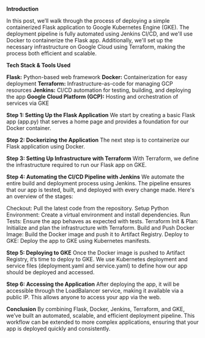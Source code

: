 **Introduction**

In this post, we’ll walk through the process of deploying a simple containerized Flask application to Google Kubernetes Engine (GKE). The deployment pipeline is fully automated using Jenkins CI/CD, and we'll use Docker to containerize the Flask app. Additionally, we'll set up the necessary infrastructure on Google Cloud using Terraform, making the process both efficient and scalable.

**Tech Stack & Tools Used**

**Flask:** Python-based web framework
**Docker:** Containerization for easy deployment
**Terraform:** Infrastructure-as-code for managing GCP resources
**Jenkins:** CI/CD automation for testing, building, and deploying the app
**Google Cloud Platform (GCP):** Hosting and orchestration of services via GKE

**Step 1: Setting Up the Flask Application**
We start by creating a basic Flask app (app.py) that serves a home page and provides a foundation for our Docker container.

**Step 2: Dockerizing the Application**
The next step is to containerize our Flask application using Docker. 

**Step 3: Setting Up Infrastructure with Terraform**
With Terraform, we define the infrastructure required to run our Flask app on GKE. 

**Step 4: Automating the CI/CD Pipeline with Jenkins**
We automate the entire build and deployment process using Jenkins. The pipeline ensures that our app is tested, built, and deployed with every change made. Here's an overview of the stages:

Checkout: Pull the latest code from the repository.
Setup Python Environment: Create a virtual environment and install dependencies.
Run Tests: Ensure the app behaves as expected with tests.
Terraform Init & Plan: Initialize and plan the infrastructure with Terraform.
Build and Push Docker Image: Build the Docker image and push it to Artifact Registry.
Deploy to GKE: Deploy the app to GKE using Kubernetes manifests.

**Step 5: Deploying to GKE**
Once the Docker image is pushed to Artifact Registry, it’s time to deploy to GKE. We use Kubernetes deployment and service files (deployment.yaml and service.yaml) to define how our app should be deployed and accessed.

**Step 6: Accessing the Application**
After deploying the app, it will be accessible through the LoadBalancer service, making it available via a public IP. This allows anyone to access your app via the web.

**Conclusion**
By combining Flask, Docker, Jenkins, Terraform, and GKE, we’ve built an automated, scalable, and efficient deployment pipeline. This workflow can be extended to more complex applications, ensuring that your app is deployed quickly and consistently.
